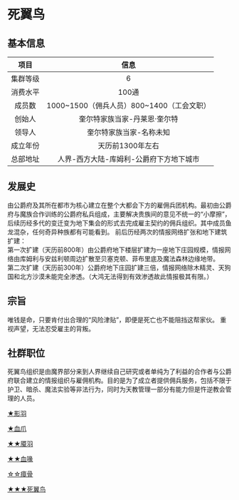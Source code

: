 # 死翼鸟

## 基本信息

项目|信息
:--:|:--:
集群等级|6
消费水平|100通
成员数|1000~1500（佣兵人员）800~1400（工会文职）
创始人|奎尔特家族当家-丹莱恩·奎尔特
领导人|奎尔特家族当家-名称未知
成立年份|天历前1300年左右
总部地址|人界-西方大陆-库姆利-公爵府下方地下城市

## 发展史

由公爵府及其所在都市为核心建立在整个大都会下方的雇佣兵团机构。最初由公爵府与魔族合作训练的公爵府私兵组成，主要解决贵族间的意见不统一的“小摩擦”，后续历经多代的变迁变为地下集会的形式去完成雇主契约的佣兵组织。其中成员鱼龙混杂，任何奇异种族都有可能看到。
前后历经两次的情报网络扩张和地下建筑扩建：<br>第一次扩建（天历前800年）由公爵府地下楼层扩建为一座地下庄园规模，情报网络由库姆利与安兹利顿周边扩散至贝塞克顿、菲布里底及魔法森林边缘地带。<br>第二次扩建（天历前300年）公爵府地下庄园扩建三倍，情报网络除木精灵、天狗国和北方沙漠未能完全渗透。（大鸿无法得到有效渗透故此情报极其有限。）

## 宗旨

唯钱是命，只要肯付出合理的“风险津贴”，即便是死亡也不能阻挡这帮家伙。
重视声望，无法忍受雇主的背叛。

## 社群职位

死翼鸟组织是由魔界部分来到人界继续自己研究或者单纯为了利益的合作者与公爵府联合建立的情报组织与雇佣机构。目的是为了成立者提供佣兵服务，包括不限于护卫、暗杀、魔法实验等非法行为，同时为天教管理一部分有能力但是忤逆教会管理的人员。

<a href="../ShadowFeather" target="_blank">★影羽</a>

<a href="../BloodyClaw" target="_blank">★血爪</a>

<a href="../FrighteningFeather" target="_blank">★★魇羽</a>

<a href="../BloodyBeak" target="_blank">★★血喙</a>

<a href="../MiasmBone" target="_blank">☆☆瘴骨</a>

<a href="../DeathBird" target="_blank">★★★死翼鸟</a>
